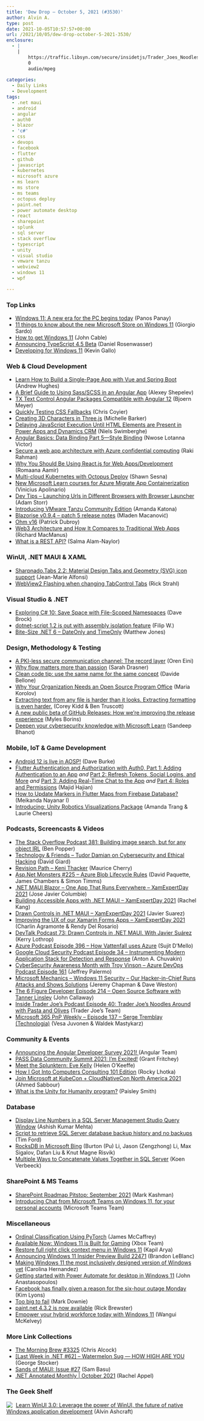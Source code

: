 ```yaml
---
title: 'Dew Drop – October 5, 2021 (#3530)'
author: Alvin A.
type: post
date: 2021-10-05T10:57:57+00:00
url: /2021/10/05/dew-drop-october-5-2021-3530/
enclosure:
  - |
    |
        https://traffic.libsyn.com/secure/insidetjs/Trader_Joes_Noodles_Around_with_Pasta_and_Olives.mp3
        0
        audio/mpeg
        
categories:
  - Daily Links
  - Development
tags:
  - .net maui
  - android
  - angular
  - auth0
  - blazor
  - 'c#'
  - css
  - devops
  - facebook
  - flutter
  - github
  - javascript
  - kubernetes
  - microsoft azure
  - ms learn
  - ms store
  - ms teams
  - octopus deploy
  - paint.net
  - power automate desktop
  - react
  - sharepoint
  - splunk
  - sql server
  - stack overflow
  - typescript
  - unity
  - visual studio
  - vmware tanzu
  - webview2
  - windows 11
  - wpf

---
```

### <a name="top"></a>Top Links

  * <a href="https://blogs.windows.com/windowsexperience/2021/10/04/windows-11-a-new-era-for-the-pc-begins-today/?WT.mc_id=WD-MVP-4025064" target="_blank" rel="noopener">Windows 11: A new era for the PC begins today</a> (Panos Panay)
  * <a href="https://blogs.windows.com/windowsexperience/2021/10/04/11-things-to-know-about-the-new-microsoft-store-on-windows-11/?WT.mc_id=WD-MVP-4025064" target="_blank" rel="noopener">11 things to know about the new Microsoft Store on Windows 11</a> (Giorgio Sardo)
  * <a href="https://blogs.windows.com/windowsexperience/2021/10/04/how-to-get-windows-11/?WT.mc_id=WD-MVP-4025064" target="_blank" rel="noopener">How to get Windows 11</a> (John Cable)
  * <a href="https://devblogs.microsoft.com/typescript/announcing-typescript-4-5-beta/?WT.mc_id=DOP-MVP-4025064" target="_blank" rel="noopener">Announcing TypeScript 4.5 Beta</a> (Daniel Rosenwasser)
  * <a href="https://blogs.windows.com/windowsdeveloper/2021/10/04/developing-for-windows-11/?WT.mc_id=WD-MVP-4025064" target="_blank" rel="noopener">Developing for Windows 11</a> (Kevin Gallo)

### <a name="web"></a>Web & Cloud Development

  * <a href="https://developer.okta.com/blog/2021/10/04/spring-boot-spa" target="_blank" rel="noopener">Learn How to Build a Single-Page App with Vue and Spring Boot</a> (Andrew Hughes)
  * <a href="https://dzone.com/articles/a-brief-guide-to-using-sassscss-in-an-angular-app" target="_blank" rel="noopener">A Brief Guide to Using Sass/SCSS in an Angular App</a> (Alexey Shepelev)
  * <a href="https://www.textcontrol.com/blog/2021/10/04/tx-text-control-angular-package-compatible-with-angular-12/" target="_blank" rel="noopener">TX Text Control Angular Packages Compatible with Angular 12</a> (Bjoern Meyer)
  * <a href="https://css-tricks.com/quickly-testing-css-fallbacks/" target="_blank" rel="noopener">Quickly Testing CSS Fallbacks</a> (Chris Coyier)
  * <a href="http://feedproxy.google.com/~r/tympanus/~3/yaHZ82gdQJI/" target="_blank" rel="noopener">Creating 3D Characters in Three.js</a> (Michelle Barker)
  * <a href="https://swimburger.net/blog/dynamics/delaying-javascript-execution-until-html-elements-are-present-in-power-apps-and-dynamics-crm" target="_blank" rel="noopener">Delaying JavaScript Execution Until HTML Elements are Present in Power Apps and Dynamics CRM</a> (Niels Swimberghe)
  * <a href="https://www.telerik.com/blogs/angular-basics-data-binding-part-5-style-binding" target="_blank" rel="noopener">Angular Basics: Data Binding Part 5—Style Binding</a> (Nwose Lotanna Victor)
  * <a href="https://techcommunity.microsoft.com/t5/azure-confidential-computing/secure-a-web-app-architecture-with-azure-confidential-computing/ba-p/2598108?WT.mc_id=DOP-MVP-4025064" target="_blank" rel="noopener">Secure a web app architecture with Azure confidential computing</a> (Raki Rahman)
  * <a href="https://simpleprogrammer.com/why-react-js-web-apps-development/" target="_blank" rel="noopener">Why You Should Be Using React.js for Web Apps/Development</a> (Romaana Aamir)
  * <a href="http://feedproxy.google.com/~r/OctopusDeploy/~3/7Un6Q_uXpPg/multi-cloud-kubernetes" target="_blank" rel="noopener">Multi-cloud Kubernetes with Octopus Deploy</a> (Shawn Sesna)
  * <a href="https://techcommunity.microsoft.com/t5/containers/new-microsoft-learn-courses-for-azure-migrate-app/ba-p/2803931?WT.mc_id=DOP-MVP-4025064" target="_blank" rel="noopener">New Microsoft Learn courses for Azure Migrate App Containerization</a> (Vinicius Apolinario)
  * <a href="http://feedproxy.google.com/~r/WestDiscGolf/~3/xfhNWqwqmMc/dev-tips-launching-urls-in-different-browsers-with-browser-launcher" target="_blank" rel="noopener">Dev Tips &#8211; Launching Urls in Different Browsers with Browser Launcher</a> (Adam Storr)
  * <a href="https://tanzu.vmware.com/content/home-page/vmware-tanzu-community-edition-announcement" target="_blank" rel="noopener">Introducing VMware Tanzu Community Edition</a> (Amanda Katona)
  * <a href="https://blazorise.com/news/release-notes/094-5/" target="_blank" rel="noopener">Blazorise v0.9.4 &#8211; patch 5 release notes</a> (Mladen Macanović)
  * <a href="http://feedproxy.google.com/~r/dubroy/~3/4NHCgr73sOM/ohm-v16" target="_blank" rel="noopener">Ohm v16</a> (Patrick Dubroy)
  * <a href="https://thenewstack.io/web3-architecture-and-how-it-compares-to-traditional-web-apps/" target="_blank" rel="noopener">Web3 Architecture and How It Compares to Traditional Web Apps</a> (Richard MacManus)
  * <a href="https://whitep4nth3r.com/blog/what-is-a-rest-api" target="_blank" rel="noopener">What is a REST API?</a> (Salma Alam-Naylor)

### <a name="silverlight"></a>WinUI, .NET MAUI & XAML

  * <a href="https://www.sharpnado.com/material-design-tabs/" target="_blank" rel="noopener">Sharpnado.Tabs 2.2: Material Design Tabs and Geometry (SVG) icon support</a> (Jean-Marie Alfonsi)
  * <a href="http://feedproxy.google.com/~r/RickStrahl/~3/_5vy3l7Y8G0/WebView2-Tab-Flashes-when-changing-TabControl-Tabs" target="_blank" rel="noopener">WebView2 Flashing when changing TabControl Tabs</a> (Rick Strahl)

### <a name="dotnet"></a>Visual Studio & .NET

  * <a href="https://www.daveabrock.com/2021/10/05/csharp-10-file-scoped-namespaces/" target="_blank" rel="noopener">Exploring C# 10: Save Space with File-Scoped Namespaces</a> (Dave Brock)
  * <a href="https://www.strathweb.com/2021/09/dotnet-script-1-2-is-out-with-assembly-isolation-feature/" target="_blank" rel="noopener">dotnet-script 1.2 is out with assembly isolation feature</a> (Filip W.)
  * <a href="http://feedproxy.google.com/~r/ExceptionNotFound/~3/d_R5cU6-1g4/" target="_blank" rel="noopener">Bite-Size .NET 6 &#8211; DateOnly and TimeOnly</a> (Matthew Jones)

### <a name="design"></a>Design, Methodology & Testing

  * <a href="http://feedproxy.google.com/~r/AyendeRahien/~3/UEni9edMLXo/a-pki-less-secure-communication-channel-the-record-layer" target="_blank" rel="noopener">A PKI-less secure communication channel: The record layer</a> (Oren Eini)
  * <a href="https://leaddev.com/culture-engagement-motivation/why-flow-matters-more-passion" target="_blank" rel="noopener">Why flow matters more than passion</a> (Sarah Drasner)
  * <a href="https://www.code4it.dev/cleancodetips/use-same-name-for-same-concept" target="_blank" rel="noopener">Clean code tip: use the same name for the same concept</a> (Davide Bellone)
  * <a href="https://thenewstack.io/why-your-organization-needs-an-open-source-program-office/" target="_blank" rel="noopener">Why Your Organization Needs an Open Source Program Office</a> (Maria Korolov)
  * <a href="https://stackoverflow.blog/2021/10/04/extracting-text-from-any-file-is-harder-than-it-looks-extracting-formatting-is-even-harder/" target="_blank" rel="noopener">Extracting text from any file is harder than it looks. Extracting formatting is even harder.</a> (Corey Kidd & Ben Truscott)
  * <a href="https://github.blog/2021-10-04-beta-github-releases-improving-release-experience/" target="_blank" rel="noopener">A new public beta of GitHub Releases: How we’re improving the release experience</a> (Myles Borins)
  * <a href="https://techcommunity.microsoft.com/t5/microsoft-learn-blog/deepen-your-cybersecurity-knowledge-with-microsoft-learn/ba-p/2800601?WT.mc_id=DOP-MVP-4025064" target="_blank" rel="noopener">Deepen your cybersecurity knowledge with Microsoft Learn</a> (Sandeep Bhanot)

### <a name="mobile"></a>Mobile, IoT & Game Development

  * <a href="http://feedproxy.google.com/~r/blogspot/hsDu/~3/K3bnq_uOlVQ/android-12-is-live-in-aosp.html" target="_blank" rel="noopener">Android 12 is live in AOSP!</a> (Dave Burke)
  * <a href="https://auth0.com/blog/flutter-authentication-authorization-with-auth0-part-1-adding-authentication-to-an-app/" target="_blank" rel="noopener">Flutter Authentication and Authorization with Auth0, Part 1: Adding Authentication to an App</a> _and_ <a href="https://auth0.com/blog/flutter-authentication-authorization-with-auth0-part-2-refresh-tokens-social-logins-more/" target="_blank" rel="noopener">Part 2: Refresh Tokens, Social Logins, and More</a> _and_ <a href="https://auth0.com/blog/flutter-authentication-authorization-with-auth0-part-3-adding-real-time-chat-to-the-app/" target="_blank" rel="noopener">Part 3: Adding Real-Time Chat to the App</a> _and_ <a href="https://auth0.com/blog/flutter-authentication-authorization-with-auth0-part-4-roles-permissions/" target="_blank" rel="noopener">Part 4: Roles and Permissions</a> (Majid Hajian)
  * <a href="https://www.syncfusion.com/blogs/post/how-to-update-markers-in-flutter-maps-from-firebase-database.aspx" target="_blank" rel="noopener">How to Update Markers in Flutter Maps from Firebase Database?</a> (Meikanda Nayanar I)
  * <a href="https://blog.unity.com/manufacturing/introducing-unity-robotics-visualizations-package" target="_blank" rel="noopener">Introducing: Unity Robotics Visualizations Package</a> (Amanda Trang & Laurie Cheers)

### <a name="podcasts"></a>Podcasts, Screencasts & Videos

  * <a href="https://stackoverflow.blog/2021/10/05/podcast-381-building-image-search-but-for-any-object-irl/" target="_blank" rel="noopener">The Stack Overflow Podcast 381: Building image search, but for any object IRL</a> (Ben Popper)
  * <a href="https://www.DavidGiard.com/2021/10/04/TudorDamianOnCybersecurityAndEthicalHacking.aspx" target="_blank" rel="noopener">Technology & Friends &#8211; Tudor Damian on Cybersecurity and Ethical Hacking</a> (David Giard)
  * <a href="https://revisionpath.com/keni-thacker" target="_blank" rel="noopener">Revision Path &#8211; Keni Thacker</a> (Maurice Cherry)
  * <a href="http://www.youtube.com/watch?v=EuHxgfKs4XY" target="_blank" rel="noopener">Asp.Net Monsters #225 &#8211; Azure Blob Lifecycle Rules</a> (David Paquette, James Chambers & Simon Timms)
  * <a href="https://www.youtube.com/watch?v=tSyOcLctrpE" target="_blank" rel="noopener">.NET MAUI Blazor &#8211; One App That Runs Everywhere &#8211; XamExpertDay 2021</a> (Jose Javier Columbie)
  * <a href="https://www.youtube.com/watch?v=meDw7eYLPXQ" target="_blank" rel="noopener">Building Accessible Apps with .NET MAUI &#8211; XamExpertDay 2021</a> (Rachel Kang)
  * <a href="https://www.youtube.com/watch?v=LPnh_r9l7pI" target="_blank" rel="noopener">Drawn Controls in .NET MAUI &#8211; XamExpertDay 2021</a> (Javier Suarez)
  * <a href="https://www.youtube.com/watch?v=JqPqTcXgTZw" target="_blank" rel="noopener">Improving the UX of our Xamarin Forms Apps &#8211; XamExpertDay 2021</a> (Charlin Agramonte & Rendy Del Rosario)
  * <a href="https://kerry.lothrop.de/devtalk-73-javier-suarez/" target="_blank" rel="noopener">DevTalk Podcast 73: Drawn Controls in .NET MAUI. With Javier Suárez</a> (Kerry Lothrop)
  * <a href="http://azpodcast.azurewebsites.net/post/Episode-396-How-Vattenfall-uses-Azure1" target="_blank" rel="noopener">Azure Podcast Episode 396 &#8211; How Vattenfall uses Azure</a> (Sujit D&#8217;Mello)
  * <a href="https://cloudsecuritypodcast.libsyn.com/ep34-instrumenting-modern-application-stack-for-detection-and-response" target="_blank" rel="noopener">Google Cloud Security Podcast Episode 34 &#8211; Instrumenting Modern Application Stack for Detection and Response</a> (Anton A. Chuvakin)
  * <a href="http://azuredevopspodcast.clear-measure.com/cybersecurity-awareness-month-with-troy-vinson-episode-161" target="_blank" rel="noopener">CyberSecurity Awareness Month with Troy Vinson &#8211; Azure DevOps Podcast Episode 161</a> (Jeffrey Palermo)
  * <a href="http://www.youtube.com/watch?v=tg9QUrnVFho" target="_blank" rel="noopener">Microsoft Mechanics &#8211; Windows 11 Security &#8211; Our Hacker-in-Chief Runs Attacks and Shows Solutions</a> (Jeremy Chapman & Dave Weston)
  * <a href="https://6figuredev.com/podcast/episode-214-open-source-software-with-tanner-linsley/" target="_blank" rel="noopener">The 6 Figure Developer Episode 214 – Open Source Software with Tanner Linsley</a> (John Callaway)
  * <a href="https://traffic.libsyn.com/secure/insidetjs/Trader_Joes_Noodles_Around_with_Pasta_and_Olives.mp3" target="_blank" rel="noopener">Inside Trader Joe&#8217;s Podcast Episode 40: Trader Joe&#8217;s Noodles Around with Pasta and Olives</a> (Trader Joe&#8217;s Team)
  * <a href="https://techcommunity.microsoft.com/t5/microsoft-365-pnp-blog/microsoft-365-pnp-weekly-episode-137-serge-tremblay-technologia/ba-p/2809397?WT.mc_id=DOP-MVP-4025064" target="_blank" rel="noopener">Microsoft 365 PnP Weekly &#8211; Episode 137 &#8211; Serge Tremblay (Technologia)</a> (Vesa Juvonen & Waldek Mastykarz)

### <a name="events"></a>Community & Events

  * <a href="https://twitter.com/angular/status/1445085561073532938" target="_blank" rel="noopener">Announcing the Angular Developer Survey 2021! </a> (Angular Team)
  * <a href="https://www.sqlservercentral.com/blogs/pass-data-community-summit-2021-im-excited" target="_blank" rel="noopener">PASS Data Community Summit 2021: I’m Excited!</a> (Grant Fritchey)
  * <a href="https://www.splunk.com/en_us/blog/splunklife/meet-the-splunktern-eve-kelly.html" target="_blank" rel="noopener">Meet the Splunktern: Eve Kelly</a> (Helen O&#8217;Keeffe)
  * <a href="https://blog.lhotka.net/2021/10/05/How-I-Got-Into-Computers-Consulting-101-Edition" target="_blank" rel="noopener">How I Got Into Computers Consulting 101 Edition</a> (Rocky Lhotka)
  * <a href="https://techcommunity.microsoft.com/t5/apps-on-azure/join-microsoft-at-kubecon-cloudnativecon-north-america-2021/ba-p/2810692?WT.mc_id=DOP-MVP-4025064" target="_blank" rel="noopener">Join Microsoft at KubeCon + CloudNativeCon North America 2021</a> (Ahmed Sabbour)
  * <a href="https://blog.unity.com/community/what-is-the-unity-for-humanity-program" target="_blank" rel="noopener">What is the Unity for Humanity program?</a> (Paisley Smith)

### <a name="sql"></a>Database

  * <a href="http://feedproxy.google.com/~r/MSSQLTips-LatestSqlServerTips/~3/qGJ8kfGEf3k/" target="_blank" rel="noopener">Display Line Numbers in a SQL Server Management Studio Query Window</a> (Ashish Kumar Mehta)
  * <a href="http://feedproxy.google.com/~r/MSSQLTips-LatestSqlServerTips/~3/-C4oES6mbRQ/" target="_blank" rel="noopener">Script to retrieve SQL Server database backup history and no backups</a> (Tim Ford)
  * <a href="https://blogs.bing.com/Engineering-Blog/october-2021/RocksDB-in-Microsoft-Bing" target="_blank" rel="noopener">RocksDB in Microsoft Bing</a> (Burton (Pu) Li, Jason (Zengzhong) Li, Max Sigalov, Dafan Liu & Knut Magne Risvik)
  * <a href="http://feedproxy.google.com/~r/MSSQLTips-LatestSqlServerTips/~3/e9s0xH78nck/" target="_blank" rel="noopener">Multiple Ways to Concatenate Values Together in SQL Server</a> (Koen Verbeeck)

### <a name="sp"></a>SharePoint & MS Teams

  * <a href="https://techcommunity.microsoft.com/t5/microsoft-sharepoint-blog/sharepoint-roadmap-pitstop-september-2021/ba-p/2806235?WT.mc_id=DOP-MVP-4025064" target="_blank" rel="noopener">SharePoint Roadmap Pitstop: September 2021</a> (Mark Kashman)
  * <a href="https://techcommunity.microsoft.com/t5/microsoft-teams-blog/introducing-chat-from-microsoft-teams-on-windows-11-for-your/ba-p/2809877?WT.mc_id=DOP-MVP-4025064" target="_blank" rel="noopener">Introducing Chat from Microsoft Teams on Windows 11, for your personal accounts</a> (Microsoft Teams Team)

### <a name="misc"></a>Miscellaneous

  * <a href="https://visualstudiomagazine.com/articles/2021/10/04/ordinal-classification-pytorch.aspx" target="_blank" rel="noopener">Ordinal Classification Using PyTorch</a> (James McCaffrey)
  * <a href="https://news.xbox.com/en-us/2021/10/04/windows-11-built-for-gaming/" target="_blank" rel="noopener">Available Now: Windows 11 is Built for Gaming</a> (Xbox Team)
  * <a href="https://www.kapilarya.com/restore-full-right-click-context-menu-in-windows-11" target="_blank" rel="noopener">Restore full right click context menu in Windows 11</a> (Kapil Arya)
  * <a href="https://blogs.windows.com/windows-insider/2021/10/04/announcing-windows-11-insider-preview-build-22471/?WT.mc_id=WD-MVP-4025064" target="_blank" rel="noopener">Announcing Windows 11 Insider Preview Build 22471</a> (Brandon LeBlanc)
  * <a href="https://blogs.windows.com/windowsexperience/2021/10/04/making-windows-11-the-most-inclusively-designed-version-of-windows-yet/?WT.mc_id=WD-MVP-4025064" target="_blank" rel="noopener">Making Windows 11 the most inclusively designed version of Windows yet</a> (Carolina Hernandez)
  * <a href="https://techcommunity.microsoft.com/t5/windows-it-pro-blog/getting-started-with-power-automate-for-desktop-in-windows-11/ba-p/2810157?WT.mc_id=DOP-MVP-4025064" target="_blank" rel="noopener">Getting started with Power Automate for desktop in Windows 11</a> (John Anastasopoulos)
  * <a href="https://www.theverge.com/2021/10/4/22709806/facebook-says-the-six-hour-outage" target="_blank" rel="noopener">Facebook has finally given a reason for the six-hour outage Monday</a> (Kim Lyons)
  * <a href="https://www.poppastring.com/blog/too-big-to-fail" target="_blank" rel="noopener">Too big to fail</a> (Mark Downie)
  * <a href="https://blog.getpaint.net/2021/10/04/paint-net-4-3-2-is-now-available/" target="_blank" rel="noopener">paint.net 4.3.2 is now available</a> (Rick Brewster)
  * <a href="https://www.microsoft.com/en-us/microsoft-365/blog/2021/10/04/empower-your-hybrid-workforce-today-with-windows-11/" target="_blank" rel="noopener">Empower your hybrid workforce today with Windows 11</a> (Wangui McKelvey)

### <a name="links"></a>More Link Collections

  * <a href="http://feedproxy.google.com/~r/ReflectivePerspective/~3/YxR_k93XbzI/" target="_blank" rel="noopener">The Morning Brew #3325</a> (Chris Alcock)
  * <a href="https://georgestocker.com/2021/10/04/last-week-in-net-62-watermelon-sug-how-high-are-you/" target="_blank" rel="noopener">[Last Week in .NET #62] – Watermelon Sug — HOW HIGH ARE YOU</a> (George Stocker)
  * <a href="https://www.telerik.com/blogs/sands-maui-issue-27" target="_blank" rel="noopener">Sands of MAUI: Issue #27</a> (Sam Basu)
  * <a href="https://blog.jetbrains.com/dotnet/2021/10/05/net-annotated-monthly-october-2021/" target="_blank" rel="noopener">.NET Annotated Monthly | October 2021</a> (Rachel Appel)

### <a name="shelf"></a>The Geek Shelf

<a href="https://www.amazon.com/dp/1800208669/" target="_blank" rel="noopener"><img decoding="async" style="margin: 0px 5px 0px 0px; border: 0px currentcolor; float: left; display: inline; background-image: none;" src="https://m.media-amazon.com/images/I/41Z9lMC71WL._SS135_.jpg" align="left" border="0" /></a> <a href="https://www.amazon.com/dp/1800208669/" target="_blank" rel="noopener">Learn WinUI 3.0: Leverage the power of WinUI, the future of native Windows application development</a> (Alvin Ashcraft)